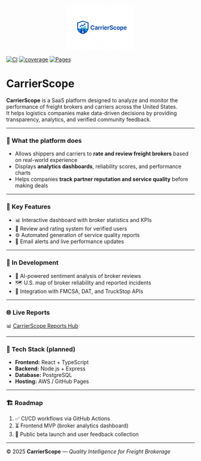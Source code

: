 <p align="center">
  <img src="./47B85726-51E2-4AE7-88CF-5A15DA5A4FC9.png" width="180" alt="CarrierScope Logo">
</p>

[![CI](https://github.com/AlekseiStroev/CarrierScope/actions/workflows/ci.yml/badge.svg)](https://github.com/AlekseiStroev/CarrierScope/actions/workflows/ci.yml)
[![coverage](https://img.shields.io/endpoint?url=https://AlekseiStroev.github.io/CarrierScope/badges/coverage.json)](https://AlekseiStroev.github.io/CarrierScope/frontend-coverage/)
[![Pages](https://img.shields.io/badge/Pages-Reports-blue)](https://AlekseiStroev.github.io/CarrierScope/)

# CarrierScope

**CarrierScope** is a SaaS platform designed to analyze and monitor the performance of freight brokers and carriers across the United States.  
It helps logistics companies make data-driven decisions by providing transparency, analytics, and verified community feedback.

---

### 🚚 What the platform does
- Allows shippers and carriers to **rate and review freight brokers** based on real-world experience  
- Displays **analytics dashboards**, reliability scores, and performance charts  
- Helps companies **track partner reputation and service quality** before making deals  

---

### 🧭 Key Features
- 📊 Interactive dashboard with broker statistics and KPIs  
- 📝 Review and rating system for verified users  
- ⚙️ Automated generation of service quality reports  
- 🔔 Email alerts and live performance updates  

---

### 🧠 In Development
- 🤖 AI-powered sentiment analysis of broker reviews  
- 🗺️ U.S. map of broker reliability and reported incidents  
- 🔗 Integration with FMCSA, DAT, and TruckStop APIs  

---

### 🌐 Live Reports
📊 [CarrierScope Reports Hub](https://alekseistroev.github.io/CarrierScope/)

---

### 🧩 Tech Stack (planned)
- **Frontend:** React + TypeScript  
- **Backend:** Node.js + Express  
- **Database:** PostgreSQL  
- **Hosting:** AWS / GitHub Pages  

---

### 🏗️ Roadmap
1. ✅ CI/CD workflows via GitHub Actions  
2. ⏳ Frontend MVP (broker analytics dashboard)  
3. 🚀 Public beta launch and user feedback collection  

---

© 2025 **CarrierScope** — *Quality Intelligence for Freight Brokerage*